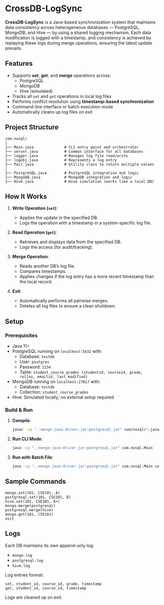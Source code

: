 
# CrossDB-LogSync

**CrossDB-LogSync** is a Java-based synchronization system that maintains data consistency across heterogeneous databases — PostgreSQL, MongoDB, and Hive — by using a shared logging mechanism. Each data modification is logged with a timestamp, and consistency is achieved by replaying these logs during merge operations, ensuring the latest update prevails.

## Features

- Supports **set**, **get**, and **merge** operations across:
  - PostgreSQL
  - MongoDB
  - Hive (simulated)
- Tracks all `set` and `get` operations in local log files
- Performs conflict resolution using **timestamp-based synchronization**
- Command-line interface or batch execution mode
- Automatically cleans up log files on exit

## Project Structure

```
com.nosql/
│
├── Main.java              # CLI entry point and orchestrator
├── server.java            # Common interface for all databases
├── logger.java            # Manages log file read/write
├── logobj.java            # Represents a log entry
├── Pair.java              # Utility class to return multiple values
│
├── PostgreSQL.java        # PostgreSQL integration and logic
├── MongoDB.java           # MongoDB integration and logic
├── Hive.java              # Hive simulation (works like a local DB)
```

## How It Works

1. **Write Operation (`set`)**:
   - Applies the update in the specified DB.
   - Logs the operation with a timestamp in a system-specific log file.

2. **Read Operation (`get`)**:
   - Retrieves and displays data from the specified DB.
   - Logs the access (for audit/tracking).

3. **Merge Operation**:
   - Reads another DB’s log file.
   - Compares timestamps.
   - Applies changes if the log entry has a more recent timestamp than the local record.

4. **Exit**:
   - Automatically performs all pairwise merges.
   - Deletes all log files to ensure a clean shutdown.

## Setup

### Prerequisites

- Java 11+
- PostgreSQL running on `localhost:5432` with:
  - Database: `testdb`
  - User: `postgres`
  - Password: `1234`
  - Table: `student_course_grades (studentid, courseid, grade, rollno, emailid, last_modified)`
- MongoDB running on `localhost:27017` with:
  - Database: `testdb`
  - Collection: `student_course_grades`
- Hive: Simulated locally; no external setup required

### Build & Run

1. **Compile**:
   ```bash
   javac -cp ".:mongo-java-driver.jar:postgresql.jar" com/nosql/*.java
   ```

2. **Run CLI Mode**:
   ```bash
   java -cp ".:mongo-java-driver.jar:postgresql.jar" com.nosql.Main
   ```

3. **Run with Batch File**:
   ```bash
   java -cp ".:mongo-java-driver.jar:postgresql.jar" com.nosql.Main commands.txt
   ```

## Sample Commands

```
mongo.set(101, CSE101, A)
postgresql.set(101, CSE101, B)
hive.set(101, CSE101, A+)
mongo.merge(postgresql)
postgresql.merge(hive)
mongo.get(101, CSE101)
exit
```

## Logs

Each DB maintains its own append-only log:
- `mongo.log`
- `postgresql.log`
- `hive.log`

Log entries format:
```
set, student_id, course_id, grade, timestamp
get, student_id, course_id, timestamp
```

Logs are cleaned up on exit.


